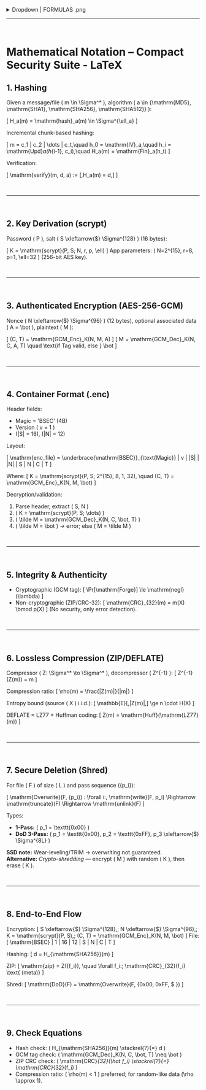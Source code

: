 <details>
  <summary> Dropdown | FORMULAS .png</summary>

## 1. Hashing

|<img width="2850" height="522" alt="formula_01" src="https://github.com/user-attachments/assets/87a1050f-bc27-447a-a238-80864d1565f6" />|
|---|

|<img width="2850" height="522" alt="formula_02" src="https://github.com/user-attachments/assets/ced9e8c0-65ee-4d8d-a183-ac65b5085871" />|
|---|

<br>

## 2. Key Derivation (scrypt)

|<img width="2850" height="522" alt="formula_03" src="https://github.com/user-attachments/assets/697645ef-584e-4a90-8b44-d951f1db8808" />|
|---|

<br>

## 3. Authenticated Encryption (AES-256-GCM)

|<img width="2850" height="522" alt="formula_04" src="https://github.com/user-attachments/assets/9af73bfc-65ed-4ecc-ad50-7f6344e85341" />|
|---|

|<img width="2850" height="522" alt="formula_05" src="https://github.com/user-attachments/assets/0945e8f7-5f64-4e8e-9253-f948a3691977" />|
|---|

<br>

## 4. Container Format (.enc)

|<img width="2850" height="522" alt="formula_06" src="https://github.com/user-attachments/assets/83d3a976-8c3c-4803-af3a-d4bcd1923bcb" />|
|---|

<br>

## 5. Integrity & Authenticity

|<img width="2850" height="522" alt="formula_07" src="https://github.com/user-attachments/assets/39cccb67-fca3-4af8-88f7-dbde51dec07e" />|
|---|

<br>

## 6. Lossless Compression (ZIP/DEFLATE)

|<img width="2850" height="522" alt="formula_08" src="https://github.com/user-attachments/assets/7f71cada-034a-4d27-abfd-92c4f55368f1" />|
|---|

<br>

## 7. Secure Deletion (Shred)

|<img width="2850" height="522" alt="formula_09" src="https://github.com/user-attachments/assets/a4b3dec4-05ae-4f2b-a569-21839b5f219d" />|
|---|

<br>

## 8. End-to-End Flow

|<img width="2850" height="522" alt="formula_10" src="https://github.com/user-attachments/assets/ea419516-6cf6-4a55-8294-d93747d74d58" />|
|---|

|<img width="2850" height="522" alt="formula_11" src="https://github.com/user-attachments/assets/ae9c850e-e5f1-4bb6-9fbc-8f6f3a541d79" />|
|---|

|<img width="2850" height="522" alt="formula_12" src="https://github.com/user-attachments/assets/c0a20cbc-f756-4201-81ff-cc67c04ba766" />|
|---|

<br>

</details>

---

<br>

# Mathematical Notation – Compact Security Suite - LaTeX

## 1. Hashing

Given a message/file \( m \in \Sigma^* \), algorithm \( a \in \{\mathrm{MD5}, \mathrm{SHA1}, \mathrm{SHA256}, \mathrm{SHA512}\} \):

\[
H_a(m) = \mathrm{hash}_a(m) \in \Sigma^{\ell_a}
\]

Incremental chunk-based hashing:

\[
m = c_1 \| c_2 \| \dots \| c_t,\quad
h_0 = \mathrm{IV}_a,\quad
h_i = \mathrm{Upd}_a(h_{i-1}, c_i),\quad
H_a(m) = \mathrm{Fin}_a(h_t)
\]

Verification:

\[
\mathrm{verify}(m, d, a) := [\,H_a(m) = d\,]
\]

<br>

---

<br>

## 2. Key Derivation (scrypt)

Password \( P \), salt \( S \xleftarrow{\$} \Sigma^{128} \) (16 bytes):

\[
K = \mathrm{scrypt}(P, S; N, r, p, \ell)
\]
App parameters: \( N=2^{15}, r=8, p=1, \ell=32 \) (256-bit AES key).

<br>

---

<br>

## 3. Authenticated Encryption (AES-256-GCM)

Nonce \( N \xleftarrow{\$} \Sigma^{96} \) (12 bytes), optional associated data \( A = \bot \), plaintext \( M \):

\[
(C, T) = \mathrm{GCM\_Enc}_K(N, M, A)
\]
\[
M = \mathrm{GCM\_Dec}_K(N, C, A, T) \quad \text{if Tag valid, else } \bot
\]

<br>

---

<br>

## 4. Container Format (.enc)

Header fields:
- Magic = 'BSEC' (4B)
- Version \( v = 1 \)
- \(|S| = 16\), \(|N| = 12\)

Layout:

\[
\mathrm{enc\_file} = \underbrace{\mathrm{BSEC}}_{\text{Magic}} \| v \| |S| \| |N| \| S \| N \| C \| T
\]

Where:
\[
K = \mathrm{scrypt}(P, S; 2^{15}, 8, 1, 32), \quad (C, T) = \mathrm{GCM\_Enc}_K(N, M, \bot)
\]

Decryption/validation:
1. Parse header, extract \( S, N \)
2. \( K = \mathrm{scrypt}(P, S; \dots) \)
3. \( \tilde M = \mathrm{GCM\_Dec}_K(N, C, \bot, T) \)
4. \( \tilde M = \bot \) → error; else \( M = \tilde M \)

<br>

---

<br>

## 5. Integrity & Authenticity

- Cryptographic (GCM tag):
\[
\Pr[\mathrm{Forge}] \le \mathrm{negl}(\lambda)
\]
- Non-cryptographic (ZIP/CRC-32):
\[
\mathrm{CRC}_{32}(m) = m(X) \bmod p(X)
\]
(No security, only error detection).

<br>

---

<br>

## 6. Lossless Compression (ZIP/DEFLATE)

Compressor \( Z: \Sigma^* \to \Sigma^* \), decompressor \( Z^{-1} \):
\[
Z^{-1}(Z(m)) = m
\]

Compression ratio:
\[
\rho(m) = \frac{|Z(m)|}{|m|}
\]

Entropy bound (source \( X \) i.i.d.):
\[
\mathbb{E}[\,|Z(m)|\,] \ge n \cdot H(X)
\]

DEFLATE ≈ LZ77 + Huffman coding:
\[
Z(m) = \mathrm{Huff}(\mathrm{LZ77}(m))
\]

<br>

---

<br>

## 7. Secure Deletion (Shred)

For file \( F \) of size \( L \) and pass sequence \(\{p_i\}\):

\[
\mathrm{Overwrite}(F, \{p_i\}) : \forall i:\, \mathrm{write}(F, p_i) \Rightarrow \mathrm{truncate}(F) \Rightarrow \mathrm{unlink}(F)
\]

Types:
- **1-Pass:** \( p_1 = \texttt{0x00} \)
- **DoD 3-Pass:** \( p_1 = \texttt{0x00}, p_2 = \texttt{0xFF}, p_3 \xleftarrow{\$} \Sigma^{8L} \)

**SSD note:** Wear-leveling/TRIM → overwriting not guaranteed.  
**Alternative:** *Crypto-shredding* — encrypt \( M \) with random \( K \), then erase \( K \).

<br>

---

<br>

## 8. End-to-End Flow

Encryption:
\[
S \xleftarrow{\$} \Sigma^{128},\; N \xleftarrow{\$} \Sigma^{96},\;
K = \mathrm{scrypt}(P, S),\;
(C, T) = \mathrm{GCM\_Enc}_K(N, M, \bot)
\]
File:
\[
\mathrm{BSEC} \| 1 \| 16 \| 12 \| S \| N \| C \| T
\]

Hashing:
\[
d = H_{\mathrm{SHA256}}(m)
\]

ZIP:
\[
\mathrm{zip} = Z(\{f_i\}), \quad \forall f_i:\; \mathrm{CRC}_{32}(f_i) \text{ (meta)}
\]

Shred:
\[
\mathrm{DoD}(F) = \mathrm{Overwrite}(F, \{0x00, 0xFF, \$ \})
\]

<br>

---

<br>

## 9. Check Equations

- Hash check: \( H_{\mathrm{SHA256}}(m) \stackrel{?}{=} d \)
- GCM tag check: \( \mathrm{GCM\_Dec}_K(N, C, \bot, T) \neq \bot \)
- ZIP CRC check: \( \mathrm{CRC}_{32}(\hat f_i) \stackrel{?}{=} \mathrm{CRC}_{32}(f_i) \)
- Compression ratio: \( \rho(m) < 1 \) preferred; for random-like data \(\rho \approx 1\).
